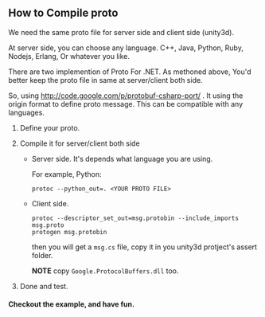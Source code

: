 ## How to Compile proto

We need the same proto file for server side and client side (unity3d).

At server side, you can choose any language. C++, Java, Python, Ruby, Nodejs, Erlang, Or whatever you like.

There are two implemention of Proto For .NET. As methoned above, You'd better keep the proto file in same at server/client both side.

So, using http://code.google.com/p/protobuf-csharp-port/ .
It using the origin format to define proto message. This can be compatible with any languages.

1.  Define your proto.
2.  Compile it for server/client both side
    *   Server side. It's depends what language you are using.
    
        For example, Python:

            protoc --python_out=. <YOUR PROTO FILE>
    *   Client side.
    
            protoc --descriptor_set_out=msg.protobin --include_imports msg.proto
            protogen msg.protobin

        then you will get a `msg.cs` file, copy it in you unity3d protject's assert folder.

        **NOTE** copy `Google.ProtocolBuffers.dll` too.

3.  Done and test.

#### Checkout the example, and have fun.
